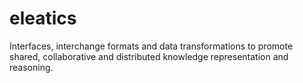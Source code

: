 # eleatics

Interfaces, interchange formats and data transformations to promote shared, collaborative and distributed knowledge representation and reasoning.